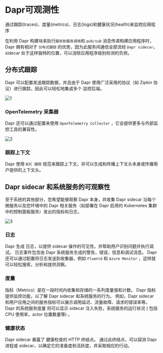 # Dapr可观测性

通过跟踪(traces)、度量(metrics)、日志(logs)和健康状况(health)来监控应用程序

在利用 Dapr 构建块来执行`服务到服务调用`和 `pub/sub` 消息传递构建应用程序时， Dapr 拥有相对于 `分布式跟踪` 的优势，因为此服务间通信全部流经 `Dapr sidecar`，sidecar 处于这样独特的位置，可以消除应用程序级别检测的负担。

## 分布式跟踪

Dapr 可以配置发送跟踪数据，并且由于 Dapr 使用广泛采用的协议（如 Zipkin 协议）进行跟踪，因此可以轻松地集成多个 监控后端。

![1](http://cdn.go99.top/docs/microservices/daprobservability1.png)

### OpenTelemetry 采集器

Dapr 还可以通过配置来使用 `OpenTelemetry Collector` ，它会提供更多与外部监控工具的兼容性。

![2](http://cdn.go99.top/docs/microservices/daprobservability2.png)

### 跟踪上下文

Dapr 使用 `W3C 跟踪` 规范来跟踪上下文，并可以生成和传播上下文头本身或传播用户提供的上下文头。

## Dapr sidecar 和系统服务的可观察性

至于系统的其他部分，您希望能够观察 Dapr 本身，并收集 Dapr sidecar 沿每个微服务以及您环境中的 Dapr 相关服务（如部署在 Dapr 启用的 Kubernetes 集群中的控制面板服务）发出的指标和日志。

![3](http://cdn.go99.top/docs/microservices/daprobservability3.png)

### 日志

Dapr 生成 日志，以提供 sidecar 操作的可见性，并帮助用户识别问题并执行调试。 日志事件包含由 Dapr 系统服务生成的警告，错误，信息和调试消息。 Dapr 还可以通过配置将日志发送到收集器，例如 `Fluentd` 和 `Azure Monitor` ，这样就可以轻松搜索，分析和提供洞察。

### 度量

指标（Metrics）是在一段时间内收集和存储的一系列度量值和计数。 Dapr 指标 提供监控功能，以了解 Dapr sidecar 和系统服务的行为。 例如，Dapr sidecar 和用户应用之间的服务指标可以展示调用延迟、流量故障、请求的错误率等。 Dapr 的系统服务度量 则可以显示 sidecar 注入失败，系统服务的运行状况 ( 包括 CPU 使用率，actor 位置数量等) 。

### 健康状态

Dapr sidecar 暴露了 健康检查的 HTTP 终结点。 通过此终结点，可以探测 Dapr 进程或 sidecar，以确定它的准备度和活跃度，并采取相应的行动。